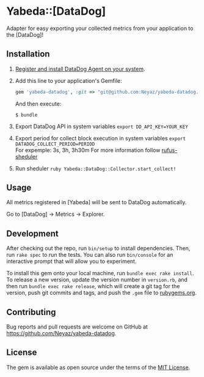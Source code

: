 # Yabeda::[DataDog]

Adapter for easy exporting your collected metrics from your application to the [DataDog]!

## Installation

 1. [Register and install DataDog Agent on your system](https://www.datadoghq.com).

 2. Add this line to your application's Gemfile:

    ```ruby
    gem 'yabeda-datadog', :git => "git@github.com:Neyaz/yabeda-datadog.git"
    ```

    And then execute:

        $ bundle
  3. Export DataDog API in system variables
    ```
    export DD_API_KEY=YOUR_KEY
    ``` 
  4. Export period for collect block execution in system variables
    ```
    export DATADOG_COLLECT_PERIOD=PERIOD
    ```   
    For expemple: 3s, 3h, 3h30m
    For more information follow [rufus-sheduler](https://github.com/jmettraux/rufus-scheduler)
  5. Run sheduler
    ```ruby
    Yabeda::DataDog::Collector.start_collect!
    ```

## Usage

All metrics registered in [Yabeda] will be sent to DataDog automatically.

Go to [DataDog] → Metrics → Explorer.

## Development

After checking out the repo, run `bin/setup` to install dependencies. Then, run `rake spec` to run the tests. You can also run `bin/console` for an interactive prompt that will allow you to experiment.

To install this gem onto your local machine, run `bundle exec rake install`. To release a new version, update the version number in `version.rb`, and then run `bundle exec rake release`, which will create a git tag for the version, push git commits and tags, and push the `.gem` file to [rubygems.org](https://rubygems.org).

## Contributing

Bug reports and pull requests are welcome on GitHub at https://github.com/Neyaz/yabeda-datadog.

## License

The gem is available as open source under the terms of the [MIT License](https://opensource.org/licenses/MIT).